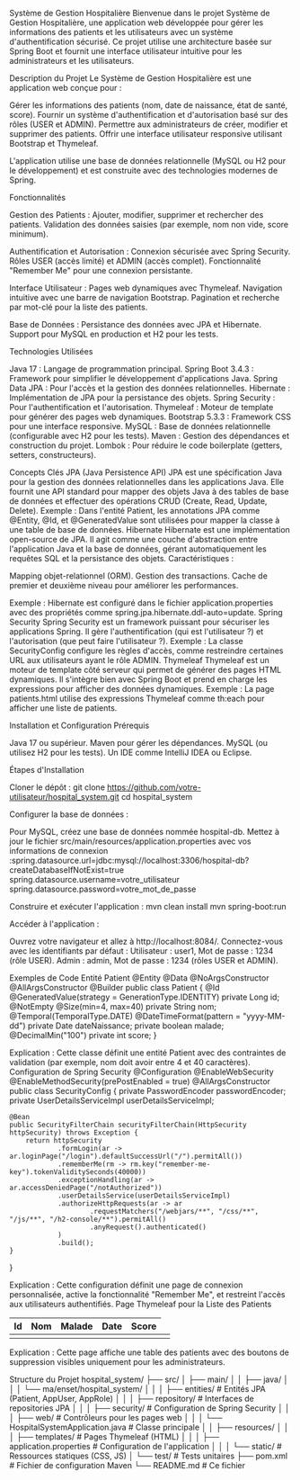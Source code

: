 Système de Gestion Hospitalière
Bienvenue dans le projet Système de Gestion Hospitalière, une application web développée pour gérer les informations des patients et les utilisateurs avec un système d'authentification sécurisé. Ce projet utilise une architecture basée sur Spring Boot et fournit une interface utilisateur intuitive pour les administrateurs et les utilisateurs.


Description du Projet
Le Système de Gestion Hospitalière est une application web conçue pour :

Gérer les informations des patients (nom, date de naissance, état de santé, score).
Fournir un système d'authentification et d'autorisation basé sur des rôles (USER et ADMIN).
Permettre aux administrateurs de créer, modifier et supprimer des patients.
Offrir une interface utilisateur responsive utilisant Bootstrap et Thymeleaf.

L'application utilise une base de données relationnelle (MySQL ou H2 pour le développement) et est construite avec des technologies modernes de Spring.

Fonctionnalités

Gestion des Patients :
Ajouter, modifier, supprimer et rechercher des patients.
Validation des données saisies (par exemple, nom non vide, score minimum).


Authentification et Autorisation :
Connexion sécurisée avec Spring Security.
Rôles USER (accès limité) et ADMIN (accès complet).
Fonctionnalité "Remember Me" pour une connexion persistante.


Interface Utilisateur :
Pages web dynamiques avec Thymeleaf.
Navigation intuitive avec une barre de navigation Bootstrap.
Pagination et recherche par mot-clé pour la liste des patients.


Base de Données :
Persistance des données avec JPA et Hibernate.
Support pour MySQL en production et H2 pour les tests.




Technologies Utilisées

Java 17 : Langage de programmation principal.
Spring Boot 3.4.3 : Framework pour simplifier le développement d'applications Java.
Spring Data JPA : Pour l'accès et la gestion des données relationnelles.
Hibernate : Implémentation de JPA pour la persistance des objets.
Spring Security : Pour l'authentification et l'autorisation.
Thymeleaf : Moteur de template pour générer des pages web dynamiques.
Bootstrap 5.3.3 : Framework CSS pour une interface responsive.
MySQL : Base de données relationnelle (configurable avec H2 pour les tests).
Maven : Gestion des dépendances et construction du projet.
Lombok : Pour réduire le code boilerplate (getters, setters, constructeurs).


Concepts Clés
JPA (Java Persistence API)
JPA est une spécification Java pour la gestion des données relationnelles dans les applications Java. Elle fournit une API standard pour mapper des objets Java à des tables de base de données et effectuer des opérations CRUD (Create, Read, Update, Delete).
Exemple : Dans l'entité Patient, les annotations JPA comme @Entity, @Id, et @GeneratedValue sont utilisées pour mapper la classe à une table de base de données.
Hibernate
Hibernate est une implémentation open-source de JPA. Il agit comme une couche d'abstraction entre l'application Java et la base de données, gérant automatiquement les requêtes SQL et la persistance des objets.
Caractéristiques :

Mapping objet-relationnel (ORM).
Gestion des transactions.
Cache de premier et deuxième niveau pour améliorer les performances.

Exemple : Hibernate est configuré dans le fichier application.properties avec des propriétés comme spring.jpa.hibernate.ddl-auto=update.
Spring Security
Spring Security est un framework puissant pour sécuriser les applications Spring. Il gère l'authentification (qui est l'utilisateur ?) et l'autorisation (que peut faire l'utilisateur ?).
Exemple : La classe SecurityConfig configure les règles d'accès, comme restreindre certaines URL aux utilisateurs ayant le rôle ADMIN.
Thymeleaf
Thymeleaf est un moteur de template côté serveur qui permet de générer des pages HTML dynamiques. Il s'intègre bien avec Spring Boot et prend en charge les expressions pour afficher des données dynamiques.
Exemple : La page patients.html utilise des expressions Thymeleaf comme th:each pour afficher une liste de patients.

Installation et Configuration
Prérequis

Java 17 ou supérieur.
Maven pour gérer les dépendances.
MySQL (ou utilisez H2 pour les tests).
Un IDE comme IntelliJ IDEA ou Eclipse.

Étapes d'Installation

Cloner le dépôt :
git clone https://github.com/votre-utilisateur/hospital_system.git
cd hospital_system


Configurer la base de données :

Pour MySQL, créez une base de données nommée hospital-db.
Mettez à jour le fichier src/main/resources/application.properties avec vos informations de connexion :spring.datasource.url=jdbc:mysql://localhost:3306/hospital-db?createDatabaseIfNotExist=true
spring.datasource.username=votre_utilisateur
spring.datasource.password=votre_mot_de_passe




Construire et exécuter l'application :
mvn clean install
mvn spring-boot:run


Accéder à l'application :

Ouvrez votre navigateur et allez à http://localhost:8084/.
Connectez-vous avec les identifiants par défaut :
Utilisateur : user1, Mot de passe : 1234 (rôle USER).
Admin : admin, Mot de passe : 1234 (rôles USER et ADMIN).






Exemples de Code
Entité Patient
@Entity
@Data @NoArgsConstructor @AllArgsConstructor @Builder
public class Patient {
    @Id @GeneratedValue(strategy = GenerationType.IDENTITY)
    private Long id;
    @NotEmpty
    @Size(min=4, max=40)
    private String nom;
    @Temporal(TemporalType.DATE)
    @DateTimeFormat(pattern = "yyyy-MM-dd")
    private Date dateNaissance;
    private boolean malade;
    @DecimalMin("100")
    private int score;
}

Explication : Cette classe définit une entité Patient avec des contraintes de validation (par exemple, nom doit avoir entre 4 et 40 caractères).
Configuration de Spring Security
@Configuration
@EnableWebSecurity
@EnableMethodSecurity(prePostEnabled = true)
@AllArgsConstructor
public class SecurityConfig {
    private PasswordEncoder passwordEncoder;
    private UserDetailsServiceImpl userDetailsServiceImpl;

    @Bean
    public SecurityFilterChain securityFilterChain(HttpSecurity httpSecurity) throws Exception {
        return httpSecurity
                .formLogin(ar -> ar.loginPage("/login").defaultSuccessUrl("/").permitAll())
                .rememberMe(rm -> rm.key("remember-me-key").tokenValiditySeconds(40000))
                .exceptionHandling(ar -> ar.accessDeniedPage("/notAuthorized"))
                .userDetailsService(userDetailsServiceImpl)
                .authorizeHttpRequests(ar -> ar
                        .requestMatchers("/webjars/**", "/css/**", "/js/**", "/h2-console/**").permitAll()
                        .anyRequest().authenticated()
                )
                .build();
    }
}

Explication : Cette configuration définit une page de connexion personnalisée, active la fonctionnalité "Remember Me", et restreint l'accès aux utilisateurs authentifiés.
Page Thymeleaf pour la Liste des Patients
<table class="table">
    <thead>
        <tr>
            <th>Id</th><th>Nom</th><th>Malade</th><th>Date</th><th>Score</th>
        </tr>
    </thead>
    <tbody>
        <tr th:each="p:${patients}">
            <td th:text="${p.id}"></td>
            <td th:text="${p.nom}"></td>
            <td th:text="${p.malade}"></td>
            <td th:text="${p.dateNaissance}"></td>
            <td th:text="${p.score}"></td>
            <td th:if="${#authorization.expression('hasRole(''ADMIN'')')}">
                <a th:href="@{/admin/deletePatient(id=${p.id}, keyword =${keyword}, page=${currentPage})}" class="btn btn-danger">
                    <i class="bi bi-trash"></i>
                </a>
            </td>
        </tr>
    </tbody>
</table>

Explication : Cette page affiche une table des patients avec des boutons de suppression visibles uniquement pour les administrateurs.

Structure du Projet
hospital_system/
├── src/
│   ├── main/
│   │   ├── java/
│   │   │   └── ma/enset/hospital_system/
│   │   │       ├── entities/           # Entités JPA (Patient, AppUser, AppRole)
│   │   │       ├── repository/         # Interfaces de repositories JPA
│   │   │       ├── security/           # Configuration de Spring Security
│   │   │       ├── web/                # Contrôleurs pour les pages web
│   │   │       └── HospitalSystemApplication.java # Classe principale
│   │   ├── resources/
│   │   │   ├── templates/              # Pages Thymeleaf (HTML)
│   │   │   ├── application.properties  # Configuration de l'application
│   │   │   └── static/                 # Ressources statiques (CSS, JS)
│   └── test/                           # Tests unitaires
├── pom.xml                             # Fichier de configuration Maven
└── README.md                           # Ce fichier


